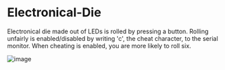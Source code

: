 # Electronical-Die

Electronical die made out of LEDs is rolled by pressing a button. Rolling unfairly is enabled/disabled by writing 'c', the cheat character, to the serial monitor. When cheating is enabled, you are more likely to roll six.

![image](https://i.imgur.com/S4o6grj.png)

